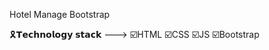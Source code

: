Hotel Manage Bootstrap


🎗️𝗧𝗲𝗰𝗵𝗻𝗼𝗹𝗼𝗴𝘆 𝘀𝘁𝗮𝗰𝗸 ---> 
                        ☑️HTML
                        ☑️CSS 
                        ☑️JS 
                        ☑️Bootstrap
